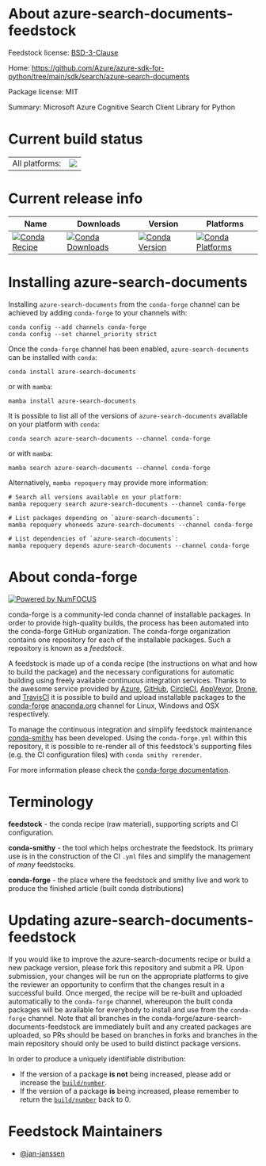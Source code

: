 About azure-search-documents-feedstock
======================================

Feedstock license: [BSD-3-Clause](https://github.com/conda-forge/azure-search-documents-feedstock/blob/main/LICENSE.txt)

Home: https://github.com/Azure/azure-sdk-for-python/tree/main/sdk/search/azure-search-documents

Package license: MIT

Summary: Microsoft Azure Cognitive Search Client Library for Python

Current build status
====================


<table><tr><td>All platforms:</td>
    <td>
      <a href="https://dev.azure.com/conda-forge/feedstock-builds/_build/latest?definitionId=22632&branchName=main">
        <img src="https://dev.azure.com/conda-forge/feedstock-builds/_apis/build/status/azure-search-documents-feedstock?branchName=main">
      </a>
    </td>
  </tr>
</table>

Current release info
====================

| Name | Downloads | Version | Platforms |
| --- | --- | --- | --- |
| [![Conda Recipe](https://img.shields.io/badge/recipe-azure--search--documents-green.svg)](https://anaconda.org/conda-forge/azure-search-documents) | [![Conda Downloads](https://img.shields.io/conda/dn/conda-forge/azure-search-documents.svg)](https://anaconda.org/conda-forge/azure-search-documents) | [![Conda Version](https://img.shields.io/conda/vn/conda-forge/azure-search-documents.svg)](https://anaconda.org/conda-forge/azure-search-documents) | [![Conda Platforms](https://img.shields.io/conda/pn/conda-forge/azure-search-documents.svg)](https://anaconda.org/conda-forge/azure-search-documents) |

Installing azure-search-documents
=================================

Installing `azure-search-documents` from the `conda-forge` channel can be achieved by adding `conda-forge` to your channels with:

```
conda config --add channels conda-forge
conda config --set channel_priority strict
```

Once the `conda-forge` channel has been enabled, `azure-search-documents` can be installed with `conda`:

```
conda install azure-search-documents
```

or with `mamba`:

```
mamba install azure-search-documents
```

It is possible to list all of the versions of `azure-search-documents` available on your platform with `conda`:

```
conda search azure-search-documents --channel conda-forge
```

or with `mamba`:

```
mamba search azure-search-documents --channel conda-forge
```

Alternatively, `mamba repoquery` may provide more information:

```
# Search all versions available on your platform:
mamba repoquery search azure-search-documents --channel conda-forge

# List packages depending on `azure-search-documents`:
mamba repoquery whoneeds azure-search-documents --channel conda-forge

# List dependencies of `azure-search-documents`:
mamba repoquery depends azure-search-documents --channel conda-forge
```


About conda-forge
=================

[![Powered by
NumFOCUS](https://img.shields.io/badge/powered%20by-NumFOCUS-orange.svg?style=flat&colorA=E1523D&colorB=007D8A)](https://numfocus.org)

conda-forge is a community-led conda channel of installable packages.
In order to provide high-quality builds, the process has been automated into the
conda-forge GitHub organization. The conda-forge organization contains one repository
for each of the installable packages. Such a repository is known as a *feedstock*.

A feedstock is made up of a conda recipe (the instructions on what and how to build
the package) and the necessary configurations for automatic building using freely
available continuous integration services. Thanks to the awesome service provided by
[Azure](https://azure.microsoft.com/en-us/services/devops/), [GitHub](https://github.com/),
[CircleCI](https://circleci.com/), [AppVeyor](https://www.appveyor.com/),
[Drone](https://cloud.drone.io/welcome), and [TravisCI](https://travis-ci.com/)
it is possible to build and upload installable packages to the
[conda-forge](https://anaconda.org/conda-forge) [anaconda.org](https://anaconda.org/)
channel for Linux, Windows and OSX respectively.

To manage the continuous integration and simplify feedstock maintenance
[conda-smithy](https://github.com/conda-forge/conda-smithy) has been developed.
Using the ``conda-forge.yml`` within this repository, it is possible to re-render all of
this feedstock's supporting files (e.g. the CI configuration files) with ``conda smithy rerender``.

For more information please check the [conda-forge documentation](https://conda-forge.org/docs/).

Terminology
===========

**feedstock** - the conda recipe (raw material), supporting scripts and CI configuration.

**conda-smithy** - the tool which helps orchestrate the feedstock.
                   Its primary use is in the construction of the CI ``.yml`` files
                   and simplify the management of *many* feedstocks.

**conda-forge** - the place where the feedstock and smithy live and work to
                  produce the finished article (built conda distributions)


Updating azure-search-documents-feedstock
=========================================

If you would like to improve the azure-search-documents recipe or build a new
package version, please fork this repository and submit a PR. Upon submission,
your changes will be run on the appropriate platforms to give the reviewer an
opportunity to confirm that the changes result in a successful build. Once
merged, the recipe will be re-built and uploaded automatically to the
`conda-forge` channel, whereupon the built conda packages will be available for
everybody to install and use from the `conda-forge` channel.
Note that all branches in the conda-forge/azure-search-documents-feedstock are
immediately built and any created packages are uploaded, so PRs should be based
on branches in forks and branches in the main repository should only be used to
build distinct package versions.

In order to produce a uniquely identifiable distribution:
 * If the version of a package **is not** being increased, please add or increase
   the [``build/number``](https://docs.conda.io/projects/conda-build/en/latest/resources/define-metadata.html#build-number-and-string).
 * If the version of a package **is** being increased, please remember to return
   the [``build/number``](https://docs.conda.io/projects/conda-build/en/latest/resources/define-metadata.html#build-number-and-string)
   back to 0.

Feedstock Maintainers
=====================

* [@jan-janssen](https://github.com/jan-janssen/)


